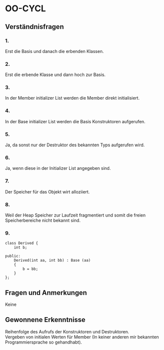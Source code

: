 # OO-CYCL

## Verständnisfragen

### 1.  

Erst die Basis und danach die erbenden Klassen.  


### 2.

Erst die erbende Klasse und dann hoch zur Basis.  


### 3.

In der Member initializer List werden die Member direkt initialisiert.  


### 4.

In der Base initializer List werden die Basis Konstruktoren aufgerufen.  


### 5.

Ja, da sonst nur der Destruktor des bekannten Typs aufgerufen wird.  


### 6.

Ja, wenn diese in der Initializer List angegeben sind.  


### 7.

Der Speicher für das Objekt wirt alloziiert.  


### 8.

Weil der Heap Speicher zur Laufzeit fragmentiert und somit die freien Speicherbereiche nicht bekannt sind.  


### 9.

```
class Derived {
    int b;

public:  
    Derived(int aa, int bb) : Base (aa)
    {
        b = bb;
    }
};
```


## Fragen und Anmerkungen 

Keine


## Gewonnene Erkenntnisse

Reihenfolge des Aufrufs der Konstruktoren und Destruktoren.  
Vergeben von initialen Werten für Member (In keiner anderen mir bekannten Programmiersprache so gehandhabt).  

